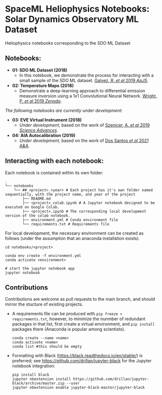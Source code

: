# SpaceML Heliophysics Notebooks: Solar Dynamics Observatory ML Dataset
Heliophysics notebooks corresponding to the SDO ML Dataset

## Notebooks:
* **01: SDO ML Dataset (2018)**
  * In this notebook, we demonstrate the process for interacting with a small sample of the SDO ML dataset. [Galvez, R. *et al* 2019 *ApJS*](https://ui.adsabs.harvard.edu/abs/2019ApJS..242....7G/abstract).
* **02: Temperature Maps (2018)**
  * Demonstrate a deep-learning approach to differential emission measure inversion using a 1x1 Convolutional Neural Network. [Wright, P. *et al* 2019 *Zenodo*](https://ui.adsabs.harvard.edu/abs/2019zndo...2587015W/abstract).

*The following notebooks are currently under development*:

* **03: EVE Virtual Instrument (2018)** 
  * *Under development*, based on the work of [Szenicer, A. *et al* 2019 *Science Advances*](https://ui.adsabs.harvard.edu/abs/2019SciA....5.6548S/abstract).
* **04: AIA Autocalibration (2019)** 
  * *Under development*, based on the work of [Dos Santos *et al* 2021 *A&A*](https://ui.adsabs.harvard.edu/abs/2021A%26A...648A..53D/abstract).


## Interacting with each notebook:

Each notebook is contained within its own <project> folder:

```
.
└── notebooks
    └── ##_<project>_<year> # Each project has it's own folder named sequentially, with the project name, and year of the project
        ├── README.md
        ├── <project>_colab.ipynb # A Jupyter notebook designed to be executed on Google Colab.
        ├── <project>.ipynb # The corresponding local development version of the colab notebook.
        ├── environment.yml # Conda environment file
        └── requirements.txt # Requirements file

```

For local development, the necessary environment can be created as follows (under the assumption that an anaconda installation exists).

```
cd notebooks/<project>
```

```
conda env create -f environment.yml
conda activate <environment>
```
```
# start the jupyter notebook app
jupyter notebook
```

## Contributions

Contributions are welcome as pull requests to the main branch, and should mirror the stucture of existing projects.

* A requirements file can be produced with `pip freeze > requirements.txt`, however, to minimize the nunmber of redundant packages in that list, first create a virtual environment, and `pip install` packages there (Anaconda is popular among scientists).

  ```
  conda create --name <name>
  conda activate <name>
  conda list #this should be empty
  ```

  

* Formatting with Black (https://black.readthedocs.io/en/stable/) is preferred; see https://github.com/drillan/jupyter-black for the Jupyter notebook integration:

  ```
  pip install black
  jupyter nbextension install https://github.com/drillan/jupyter-black/archive/master.zip --user
  jupyter nbextension enable jupyter-black-master/jupyter-black
  ```

  